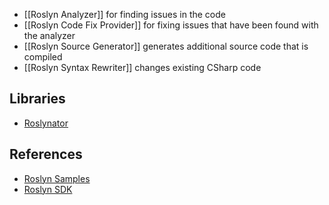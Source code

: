 - [[Roslyn Analyzer]] for finding issues in the code
- [[Roslyn Code Fix Provider]] for fixing issues that have been found with the analyzer
- [[Roslyn Source Generator]] generates additional source code that is compiled
- [[Roslyn Syntax Rewriter]] changes existing CSharp code

## Libraries

- [Roslynator](https://github.com/JosefPihrt/Roslynator)

## References

- [Roslyn Samples](https://github.com/dotnet/roslyn-sdk/tree/main/samples/CSharp)
- [Roslyn SDK](https://github.com/dotnet/roslyn-sdk)